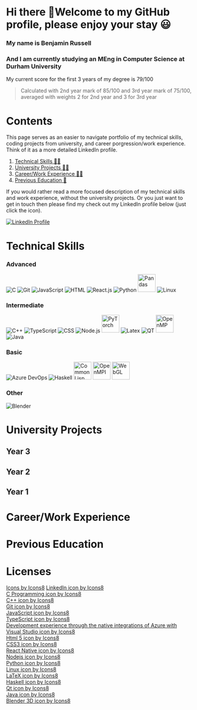 # Hi there 👋Welcome to my GitHub profile, please enjoy your stay 😃

### My name is Benjamin Russell
### And I am currently studying an MEng in Computer Science at Durham University
My current score for the first 3 years of my degree is 79/100

> Calculated with 2nd year mark of 85/100 and 3rd year mark of 75/100, averaged with weights 2 for 2nd year and 
  3 for 3rd year

# Contents
This page serves as an easier to navigate portfolio of my technical skills, coding projects from university, and career porgression/work experience.
Think of it as a more detailed LinkedIn profile.

1. [Technical Skills 🧑‍💻](#technical-skills)
2. [University Projects 🧑‍🎓](#university-projects)
3. [Career/Work Experience 🧑‍💼](#careerwork-experience)
4. [Previous Education 🎒](#previous-education)

If you would rather read a more focused description of my technical skills and work experience, without the university projects. Or you just want to 
get in touch then please find my check out my LinkedIn profile below (just click the icon).

[![LinkedIn Profile](https://img.icons8.com/color/144/000000/linkedin.png "LinkedIn Profile")](https://www.linkedin.com/in/benjamin-russell-9451ba175/)

# Technical Skills

### Advanced
![C](https://img.icons8.com/color/48/000000/c-programming.png "C")
![Git](https://img.icons8.com/color/48/000000/git.png "Git")
![JavaScript](https://img.icons8.com/color/48/000000/javascript--v1.png "JavaScript")
![HTML](https://img.icons8.com/color/48/000000/html-5.png "HTML")
![React.js](https://img.icons8.com/color/48/000000/react-native.png "React.js")
![Python](https://img.icons8.com/color/48/000000/python.png "Python")
<img src="https://pandas.pydata.org/static/img/pandas_secondary.svg" alt="Pandas" width="48" title="Pandas">
![Linux](https://img.icons8.com/color/48/000000/linux.png "Linux")

### Intermediate
![C++](https://img.icons8.com/color/48/000000/c-plus-plus-logo.png "C++")
![TypeScript](https://img.icons8.com/color/48/000000/typescript.png "TypeScript")
![CSS](https://img.icons8.com/color/48/000000/css3.png "CSS")
![Node.js](https://img.icons8.com/color/48/000000/nodejs.png "Node.js")
<img src="https://pytorch.org/assets/images/pytorch-logo.png" alt="PyTorch" width="48" title="PyTorch">
![Latex](https://img.icons8.com/color/48/000000/latex.png "Latex")
![QT](https://img.icons8.com/ios/50/000000/qt.png)
<img src="https://upload.wikimedia.org/wikipedia/commons/e/eb/OpenMP_logo.png" alt="OpenMP" height="48" title="OpenMP">
![Java](https://img.icons8.com/color/50/000000/java-coffee-cup-logo.png "Java")

### Basic
![Azure DevOps](https://img.icons8.com/external-tal-revivo-shadow-tal-revivo/48/000000/external-development-experience-through-the-native-integrations-of-azure-with-visual-studio-logo-shadow-tal-revivo.png "Azure DevOps")
![Haskell](https://img.icons8.com/color/48/000000/haskell.png "Haskell")
<img src="https://upload.wikimedia.org/wikipedia/commons/thumb/4/48/Lisp_logo.svg/1200px-Lisp_logo.svg.png" alt="Common Lisp" width="48" title="Common Lisp">
<img src="https://avatars.githubusercontent.com/u/2165682?s=280&v=4" alt="OpenMPI" width="48" title="OpenMPI">
<img src="https://upload.wikimedia.org/wikipedia/commons/2/25/WebGL_Logo.svg" alt="WebGL" height="48" title="WebGL">

### Other
![Blender](https://img.icons8.com/color/48/000000/blender-3d.png "Blender")

# University Projects

## Year 3

## Year 2

## Year 1

# Career/Work Experience

# Previous Education

# Licenses
[Icons by Icons8](https://icons8.com)
<a href="https://icons8.com/icon/13930/linkedin">LinkedIn icon by Icons8</a>  
<a href="https://icons8.com/icon/40670/c-programming">C Programming icon by Icons8</a>  
<a href="https://icons8.com/icon/40669/c++">C++ icon by Icons8</a>  
<a href="https://icons8.com/icon/20906/git">Git icon by Icons8</a>  
<a href="https://icons8.com/icon/108784/javascript">JavaScript icon by Icons8</a>  
<a href="https://icons8.com/icon/uJM6fQYqDaZK/typescript">TypeScript icon by Icons8</a>  
<a href="https://icons8.com/icon/S4wbdK79E23a/development-experience-through-the-native-integrations-of-azure-with-visual-studio">Development experience through the native integrations of Azure with Visual Studio icon by Icons8</a>  
<a href="https://icons8.com/icon/20909/html-5">Html 5 icon by Icons8</a>  
<a href="https://icons8.com/icon/21278/css3">CSS3 icon by Icons8</a>  
<a href="https://icons8.com/icon/123603/react-native">React Native icon by Icons8</a>  
<a href="https://icons8.com/icon/54087/nodejs">Nodejs icon by Icons8</a>  
<a href="https://icons8.com/icon/13441/python">Python icon by Icons8</a>  
<a href="https://icons8.com/icon/17842/linux">Linux icon by Icons8</a>  
<a href="https://icons8.com/icon/WBooq2dInw0x/latex">LaTeX icon by Icons8</a>  
<a href="https://icons8.com/icon/Lvn3jvfnl1XF/haskell">Haskell icon by Icons8</a>  
<a href="https://icons8.com/icon/25647/qt">Qt icon by Icons8</a>  
<a href="https://icons8.com/icon/13679/java">Java icon by Icons8</a>  
<a href="https://icons8.com/icon/65231/blender-3d">Blender 3D icon by Icons8</a>  

